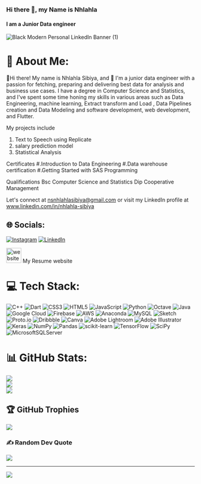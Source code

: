 ### Hi there 👋, my Name is Nhlahla
#### I am a Junior Data engineer
![Black Modern Personal LinkedIn Banner (1)](https://github.com/Mr-N-Sibiya/Mr-N-Sibiya/assets/78474460/ad48d4fe-a338-4411-990c-aac52ac128a1)
# 💫 About Me:
🔭Hi there! My name is Nhlahla Sibiya, and 🌱 I'm a junior data engineer with a passion for fetching, preparing and delivering best data for analysis and business use cases. I have a degree in Computer Science and Statistics, and I've spent some time honing my skills in various areas such as Data Engineering, machine learning, Extract transform and Load , Data Pipelines creation and Data Modeling and software development, web development, and Flutter.

My projects include 
1. Text to Speech using Replicate                      
2. salary prediction model
3. Statistical Analysis

Certificates
#.Introduction to Data Engineering
#.Data warehouse certification
#.Getting  Started with SAS Programming

Qualifications
Bsc Computer Science and Statistics
Dip Cooperative Management


Let's connect at nsnhlahlasibiya@gmail.com or visit my LinkedIn profile at www.linkedin.com/in/nhlahla-sibiya


## 🌐 Socials:
[![Instagram](https://img.shields.io/badge/Instagram-%23E4405F.svg?logo=Instagram&logoColor=white)](https://instagram.com/nhlahla_two_ways) [![LinkedIn](https://img.shields.io/badge/LinkedIn-%230077B5.svg?logo=linkedin&logoColor=white)](https://linkedin.com/in/linkedin.com/in/nhlahla-sibiya) 

[<img src='https://cdn.jsdelivr.net/npm/simple-icons@3.0.1/icons/icloud.svg' alt='website' height='40'>](https://mr-n-sibiya.github.io/Mr-N-Sibiya---web-developer-Cv-github.io/) My Resume website

# 💻 Tech Stack:
![C++](https://img.shields.io/badge/c++-%2300599C.svg?style=for-the-badge&logo=c%2B%2B&logoColor=white) ![Dart](https://img.shields.io/badge/dart-%230175C2.svg?style=for-the-badge&logo=dart&logoColor=white) ![CSS3](https://img.shields.io/badge/css3-%231572B6.svg?style=for-the-badge&logo=css3&logoColor=white) ![HTML5](https://img.shields.io/badge/html5-%23E34F26.svg?style=for-the-badge&logo=html5&logoColor=white) ![JavaScript](https://img.shields.io/badge/javascript-%23323330.svg?style=for-the-badge&logo=javascript&logoColor=%23F7DF1E) ![Python](https://img.shields.io/badge/python-3670A0?style=for-the-badge&logo=python&logoColor=ffdd54) ![Octave](https://img.shields.io/badge/OCTAVE-darkblue?style=for-the-badge&logo=octave&logoColor=fcd683) ![Java](https://img.shields.io/badge/java-%23ED8B00.svg?style=for-the-badge&logo=java&logoColor=white) ![Google Cloud](https://img.shields.io/badge/Google%20Cloud-%234285F4.svg?style=for-the-badge&logo=google-cloud&logoColor=white) ![Firebase](https://img.shields.io/badge/firebase-%23039BE5.svg?style=for-the-badge&logo=firebase) ![AWS](https://img.shields.io/badge/AWS-%23FF9900.svg?style=for-the-badge&logo=amazon-aws&logoColor=white) ![Anaconda](https://img.shields.io/badge/Anaconda-%2344A833.svg?style=for-the-badge&logo=anaconda&logoColor=white) ![MySQL](https://img.shields.io/badge/mysql-%2300f.svg?style=for-the-badge&logo=mysql&logoColor=white) ![Sketch](https://img.shields.io/badge/Sketch-FFB387?style=for-the-badge&logo=sketch&logoColor=black) ![Proto.io](https://img.shields.io/badge/Proto.io-161637?style=for-the-badge&logo=proto.io&logoColor=00e5ff) ![Dribbble](https://img.shields.io/badge/Dribbble-EA4C89?style=for-the-badge&logo=dribbble&logoColor=white) ![Canva](https://img.shields.io/badge/Canva-%2300C4CC.svg?style=for-the-badge&logo=Canva&logoColor=white) ![Adobe Lightroom](https://img.shields.io/badge/Adobe%20Lightroom-31A8FF.svg?style=for-the-badge&logo=Adobe%20Lightroom&logoColor=white) ![Adobe Illustrator](https://img.shields.io/badge/adobeillustrator-%23FF9A00.svg?style=for-the-badge&logo=adobeillustrator&logoColor=white) ![Keras](https://img.shields.io/badge/Keras-%23D00000.svg?style=for-the-badge&logo=Keras&logoColor=white) ![NumPy](https://img.shields.io/badge/numpy-%23013243.svg?style=for-the-badge&logo=numpy&logoColor=white) ![Pandas](https://img.shields.io/badge/pandas-%23150458.svg?style=for-the-badge&logo=pandas&logoColor=white) ![scikit-learn](https://img.shields.io/badge/scikit--learn-%23F7931E.svg?style=for-the-badge&logo=scikit-learn&logoColor=white) ![TensorFlow](https://img.shields.io/badge/TensorFlow-%23FF6F00.svg?style=for-the-badge&logo=TensorFlow&logoColor=white) ![SciPy](https://img.shields.io/badge/SciPy-%230C55A5.svg?style=for-the-badge&logo=scipy&logoColor=%white) ![MicrosoftSQLServer](https://img.shields.io/badge/Microsoft%20SQL%20Sever-CC2927?style=for-the-badge&logo=microsoft%20sql%20server&logoColor=white)
# 📊 GitHub Stats:
![](https://github-readme-stats.vercel.app/api?username=Mr-N-Sibiya&theme=vue-dark&hide_border=false&include_all_commits=false&count_private=false)<br/>
![](https://github-readme-streak-stats.herokuapp.com/?user=Mr-N-Sibiya&theme=vue-dark&hide_border=false)<br/>
![](https://github-readme-stats.vercel.app/api/top-langs/?username=Mr-N-Sibiya&theme=vue-dark&hide_border=false&include_all_commits=false&count_private=false&layout=compact)

## 🏆 GitHub Trophies
![](https://github-profile-trophy.vercel.app/?username=Mr-N-Sibiya&theme=radical&no-frame=false&no-bg=true&margin-w=4)

### ✍️ Random Dev Quote
![](https://quotes-github-readme.vercel.app/api?type=vetical&theme=radical)

---
[![](https://visitcount.itsvg.in/api?id=Mr-N-Sibiya&icon=6&color=0)](https://visitcount.itsvg.in)




 











